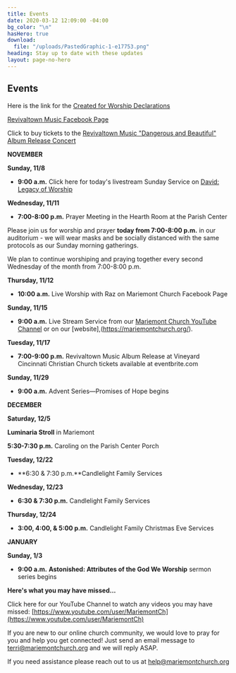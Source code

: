 ```yaml
---
title: Events
date: 2020-03-12 12:09:00 -04:00
bg_color: "\n"
hasHero: true
download:
  file: "/uploads/PastedGraphic-1-e17753.png"
heading: Stay up to date with these updates
layout: page-no-hero
---
```


## Events

Here is the link for the [Created for Worship Declarations](https://drive.google.com/file/d/1ldbfAXjwh75cKzWlN307i_xHWjrI1vje/view?usp=sharing)

[Revivaltown Music Facebook Page](https://www.facebook.com/Revivaltown-Music-2008659255901002)

Click to buy tickets to the [Revivaltown Music "Dangerous and Beautiful" Album Release Concert](https://www.eventbrite.com/e/revivaltown-music-album-release-concert-tickets-126366392281?aff=ebdssbdestsearch)

**NOVEMBER**

**Sunday, 11/8**

* **9:00 a.m.** Click here for today's livestream Sunday Service on [David: Legacy of Worship
](https://youtu.be/EQUzL9FvX1A)

**Wednesday, 11/11**

* **7:00-8:00 p.m.** Prayer Meeting in the Hearth Room at the Parish Center

Please join us for worship and prayer ****today** from 7:00-8:00 p.m.** in our auditorium - we will wear masks and be socially distanced with the same protocols as our Sunday morning gatherings.  

We plan to continue worshiping and praying together every second Wednesday of the month from 7:00-8:00 p.m.

**Thursday, 11/12**

* **10:00 a.m.**  Live Worship with Raz on Mariemont Church Facebook Page

**Sunday, 11/15**

* **9:00 a.m.** Live Stream Service from our [Mariemont Church YouTube Channel](https://www.youtube.com/c/MariemontChurch/videos) or on our [website],(https://mariemontchurch.org/).

**Tuesday, 11/17**

* **7:00-9:00 p.m.** Revivaltown Music Album Release at Vineyard Cincinnati Christian Church tickets available at eventbrite.com

**Sunday, 11/29** 

* **9:00 a.m.** Advent Series—Promises of Hope begins


**DECEMBER**

**Saturday, 12/5**

**Luminaria Stroll** in Mariemont

**5:30-7:30 p.m.** Caroling on the Parish Center Porch

**Tuesday, 12/22**

* **6:30 & 7:30 p.m.**Candlelight Family Services

**Wednesday, 12/23**

* **6:30 & 7:30 p.m.** Candlelight Family Services

**Thursday, 12/24**

* **3:00, 4:00, & 5:00 p.m.** Candlelight Family Christmas Eve Services

**JANUARY**

**Sunday, 1/3**

* **9:00 a.m.** **Astonished: Attributes of the God We Worship** sermon series begins

**Here's what you may have missed...**

Click here for our YouTube Channel to watch any videos you may have missed:
[https://www.youtube.com/user/MariemontCh](https://www.youtube.com/user/MariemontCh)

If you are new to our online church community, we would love to pray for you and help you get connected! Just send an email message to [terri@mariemontchurch.org](http://terri@mariemontchurch.org) and we will reply ASAP.

If you need assistance please reach out to us at [help@mariemontchurch.org](http://help@mariemontchurch.org)


